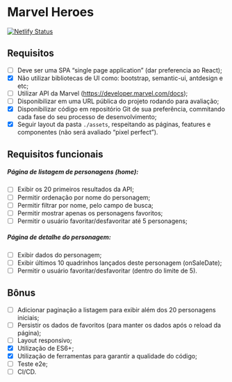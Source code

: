 # Marvel Heroes

[![Netlify Status](https://api.netlify.com/api/v1/badges/bd617c20-09ef-4789-b935-96e65b28a46a/deploy-status)](https://app.netlify.com/sites/do-vale-marvel-heroes/deploys)

## Requisitos

-   [ ] Deve ser uma SPA “single page application” (dar preferencia ao React);
-   [x] Não utilizar bibliotecas de UI como: bootstrap, semantic-ui, antdesign e etc;
-   [ ] Utilizar API da Marvel (https://developer.marvel.com/docs);
-   [ ] Disponibilizar em uma URL pública do projeto rodando para avaliação;
-   [x] Disponibilizar código em repositório Git de sua preferência, commitando cada fase do seu processo de desenvolvimento;
-   [x] Seguir layout da pasta `./assets`, respeitando as páginas, features e componentes (não será avaliado “pixel perfect”).

## Requisitos funcionais

##### Página de listagem de personagens (home):

-   [ ] Exibir os 20 primeiros resultados da API;
-   [ ] Permitir ordenação por nome do personagem;
-   [ ] Permitir filtrar por nome, pelo campo de busca;
-   [ ] Permitir mostrar apenas os personagens favoritos;
-   [ ] Permitir o usuário favoritar/desfavoritar até 5 personagens;

##### Página de detalhe do personagem:

-   [ ] Exibir dados do personagem;
-   [ ] Exibir últimos 10 quadrinhos lançados deste personagem (onSaleDate);
-   [ ] Permitir o usuário favoritar/desfavoritar (dentro do limite de 5).

## Bônus

-   [ ] Adicionar paginação a listagem para exibir além dos 20 personagens iniciais;
-   [ ] Persistir os dados de favoritos (para manter os dados após o reload da página);
-   [ ] Layout responsivo;
-   [x] Utilização de ES6+;
-   [x] Utilização de ferramentas para garantir a qualidade do código;
-   [ ] Teste e2e;
-   [ ] CI/CD.
